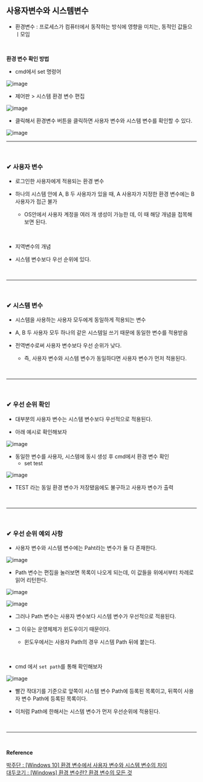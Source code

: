 ## 사용자변수와 시스템변수
- 환경변수 : 프로세스가 컴퓨터에서 동작하는 방식에 영향을 미치는, 동적인 값들으 ㅣ모임
<br>

**환경 변수 확인 방법**
- cmd에서 set 명령어

![image](https://github.com/yejun95/Today-I-Learned/assets/121341413/d919d5ae-d36c-4f53-bbc6-31ca51104177)
<br>

- 제어판 > 시스템 환경 변수 편집

![image](https://github.com/yejun95/Today-I-Learned/assets/121341413/fb68367f-a2fc-4221-966c-cd3726f72e83)
<br>

- 클릭해서 환경변수 버튼을 클릭하면 사용자 변수와 시스템 변수를 확인할 수 있다.

![image](https://github.com/yejun95/Today-I-Learned/assets/121341413/bbfa97fe-c84b-426b-974d-243f2b854757)
<br>
<hr>
<br>

### ✔ 사용자 변수
- 로그인한 사용자에게 적용되는 환경 변수

- 하나의 시스템 안에 A, B 두 사용자가 있을 때, A 사용자가 지정한 환경 변수에는 B 사용자가 접근 불가
  - OS안에서 사용자 계정을 여러 개 생성이 가능한 데, 이 때 해당 개념을 접목해보면 된다.
<br>

- 지역변수의 개념

- 시스템 변수보다 우선 순위에 있다.
<br>
<hr>
<br>

### ✔ 시스템 변수
- 시스템을 사용하는 사용자 모두에게 동일하게 적용되는 변수

- A, B 두 사용자 모두 하나의 같은 시스템일 쓰기 때문에 동일한 변수를 적용받음

- 전역변수로써 사용자 변수보다 우선 순위가 낮다.
  - 즉, 사용자 변수와 시스템 변수가 동일하다면 사용자 변수가 먼저 적용된다.
<br>
<hr>
<br>

### ✔ 우선 순위 확인
- 대부분의 사용자 변수는 시스템 변수보다 우선적으로 적용된다.

- 아래 예시로 확인해보자

![image](https://github.com/yejun95/Today-I-Learned/assets/121341413/5672476f-c4f8-4ef5-a169-f96f36bb4ed6)
<br>

- 동일한 변수를 사용자, 시스템에 동시 생성 후 cmd에서 환경 변수 확인
  - set test
 
![image](https://github.com/yejun95/Today-I-Learned/assets/121341413/97e785c7-317a-4edd-be98-bfd16f2fa59a)
<br>

- TEST 라는 동일 환경 변수가 저장됐음에도 불구하고 사용자 변수가 출력
<br>
<hr>
<br>

### ✔ 우선 순위 예외 사항
- 사용자 변수와 시스템 변수에는 Paht라는 변수가 둘 다 존재한다.

![image](https://github.com/yejun95/Today-I-Learned/assets/121341413/1440db48-0483-4ee9-a713-9de5f38a8aff)
<br>

- Path 변수는 편집을 눌러보면 목록이 나오게 되는데, 이 값들을 위에서부터 차례로 읽어 리턴한다.

![image](https://github.com/yejun95/Today-I-Learned/assets/121341413/89721781-e2e0-4d32-8461-ab42b1880cc1)

![image](https://github.com/yejun95/Today-I-Learned/assets/121341413/7f7fad1d-28a2-424c-92b9-20bb3672f958)
<br>

- 그러나 Path 변수는 사용자 변수보다 시스템 변수가 우선적으로 적용된다.

- 그 이유는 운영체제가 윈도우이기 때문이다.
  - 윈도우에서는 사용자 Path의 경우 시스템 Path 뒤에 붙는다.
<br>

- cmd 에서 `set path`를 통해 확인해보자

![image](https://github.com/yejun95/Today-I-Learned/assets/121341413/66e3f6f7-bfe5-42c6-9d49-2fee89eff09a)
<br>

- 빨간 작대기를 기준으로 앞쪽이 시스템 변수 Path에 등록된 목록이고, 뒤쪽이 사용자 변수 Path에 등록된 목록이다.

- 이처럼 Path에 한해서는 시스템 변수가 먼저 우선순위에 적용된다.
<br>
<hr>
<br>

**Reference**<br>

[박주단 : [Windows 10] 환경 변수에서 사용자 변수와 시스템 변수의 차이](https://parkjye.tistory.com/61)<br>
[대두코기 : [Windows] 환경 변수란? 환경 변수의 모든 것](https://hoohaha.tistory.com/93)
